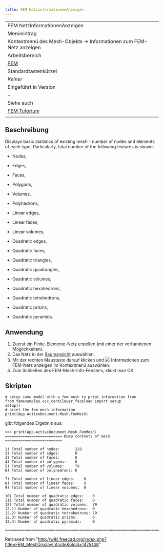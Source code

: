 ```yaml
---
title: FEM NetzinformationenAnzeigen
---
```

|  |
| --- |
| FEM NetzinformationenAnzeigen |
| Menüeintrag |
| Kontextmenü des Mesh-Objekts → Informationen zum FEM-Netz anzeigen |
| Arbeitsbereich |
| [FEM](/FEM_Workbench/de "FEM Workbench/de") |
| Standardtastenkürzel |
| *Keiner* |
| Eingeführt in Version |
| - |
| Siehe auch |
| [FEM Tutorium](/FEM_tutorial/de "FEM tutorial/de") |
|  |

## Beschreibung

Displays basic statistics of existing mesh - number of nodes and elements of each type. Particularly, total number of the following features is shown:

* Nodes,
* Edges,
* Faces,
* Polygons,
* Volumes,
* Polyhedrons,

* Linear edges,
* Linear faces,
* Linear volumes,

* Quadratic edges,
* Quadratic faces,
* Quadratic triangles,
* Quadratic quadrangles,
* Quadratic volumes,
* Quadratic hexahedrons,
* Quadratic tetrahedrons,
* Quadratic prisms,
* Quadratic pyramids.

## Anwendung

1. Zuerst ein Finite-Elemente-Netz erstellen (mit einer der vorhandenen Möglichkeiten).
2. Das Netz in der [Baumansicht](/Tree_view/de "Tree view/de") auswählen.
3. Mit der rechten Maustaste darauf klicken und ![](/images/FEM_MeshDisplayInfo.svg) Informationen zum FEM-Netz anzeigen im Kontextmenü auswählen.
4. Zum Schließen des FEM-Mesh-Info-Fensters, klickt man OK.

## Skripten

```
# setup some model with a fem mesh to print information from
from femexamples.ccx_cantilever_faceload import setup
setup()
# print the fem mesh information
print(App.ActiveDocument.Mesh.FemMesh)

```

gibt folgendes Ergebnis aus:

```
>>> print(App.ActiveDocument.Mesh.FemMesh)
========================== Dump contents of mesh ==========================

1) Total number of nodes:      	228
2) Total number of edges:      	0
3) Total number of faces:      	0
4) Total number of polygons:   	0
5) Total number of volumes:    	79
6) Total number of polyhedrons:	0

7) Total number of linear edges:	0
8) Total number of linear faces:	0
9) Total number of linear volumes:	0

10) Total number of quadratic edges:	0
11) Total number of quadratic faces:	0
12) Total number of quadratic volumes:	79
12.1) Number of quadratic hexahedrons: 	0
12.2) Number of quadratic tetrahedrons:	79
12.3) Number of quadratic prisms:      	0
12.4) Number of quadratic pyramids:    	0

===========================================================================

```

Retrieved from "<http://wiki.freecad.org/index.php?title=FEM_MeshDisplayInfo/de&oldid=1479148>"